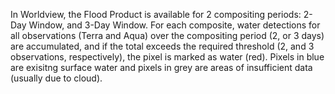 In Worldview, the Flood Product is available for 2 compositing periods: 2-Day Window, and 3-Day Window. For each composite, water detections for all observations (Terra and Aqua) over the compositing period (2, or 3 days) are accumulated, and if the total exceeds the required threshold (2, and 3 observations, respectively), the pixel is marked as water (red). Pixels in blue are exisitng surface water and pixels in grey are areas of insufficient data (usually due to cloud).